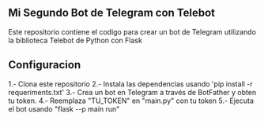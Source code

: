 ## Mi Segundo Bot de Telegram con Telebot

Este repositorio contiene el codigo para crear un bot de Telegram utilizando la biblioteca Telebot de Python con Flask

## Configuracion
1.- Clona este repositorio
2.- Instala las dependencias usando 'pip install -r requeriments.txt'
3.- Crea un bot en Telegram a través de BotFather y obten tu token. 
4.- Reemplaza "TU_TOKEN" en "main.py" con tu token 
5.- Ejecuta el bot usando "flask --p main run"